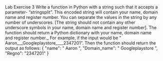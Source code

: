 Lab Exercise 3
Write a function in Python with a string such that it accepts a parameter- “stringsplit”. This encoded string will contain your name, domain name and register number. You can separate the values in the string by any number of underscores. [The string should not contain any other underscore symbols in your name, domain name and register number]. The function should return a Python dictionary with your name, domain name and register number._
For example, if the input would be " Aaron___Googleplaystore____2347201”. Then the function should return the output as follows:
{ "name": " Aaron ",
"Domain_name": " Googleplaystore ",
"Regno": "2347201" }
